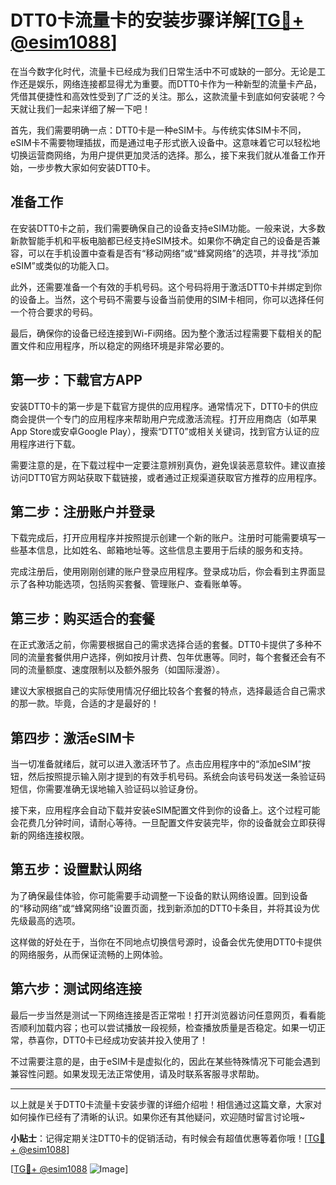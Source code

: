 # DTT0卡流量卡的安装步骤详解[[TG💪+ @esim1088](https://t.me/s/esim1088)]

在当今数字化时代，流量卡已经成为我们日常生活中不可或缺的一部分。无论是工作还是娱乐，网络连接都显得尤为重要。而DTT0卡作为一种新型的流量卡产品，凭借其便捷性和高效性受到了广泛的关注。那么，这款流量卡到底如何安装呢？今天就让我们一起来详细了解一下吧！

首先，我们需要明确一点：DTT0卡是一种eSIM卡。与传统实体SIM卡不同，eSIM卡不需要物理插拔，而是通过电子形式嵌入设备中。这意味着它可以轻松地切换运营商网络，为用户提供更加灵活的选择。那么，接下来我们就从准备工作开始，一步步教大家如何安装DTT0卡。

## 准备工作

在安装DTT0卡之前，我们需要确保自己的设备支持eSIM功能。一般来说，大多数新款智能手机和平板电脑都已经支持eSIM技术。如果你不确定自己的设备是否兼容，可以在手机设置中查看是否有“移动网络”或“蜂窝网络”的选项，并寻找“添加eSIM”或类似的功能入口。

此外，还需要准备一个有效的手机号码。这个号码将用于激活DTT0卡并绑定到你的设备上。当然，这个号码不需要与设备当前使用的SIM卡相同，你可以选择任何一个符合要求的号码。

最后，确保你的设备已经连接到Wi-Fi网络。因为整个激活过程需要下载相关的配置文件和应用程序，所以稳定的网络环境是非常必要的。

## 第一步：下载官方APP

安装DTT0卡的第一步是下载官方提供的应用程序。通常情况下，DTT0卡的供应商会提供一个专门的应用程序来帮助用户完成激活流程。打开应用商店（如苹果App Store或安卓Google Play），搜索“DTT0”或相关关键词，找到官方认证的应用程序进行下载。

需要注意的是，在下载过程中一定要注意辨别真伪，避免误装恶意软件。建议直接访问DTT0官方网站获取下载链接，或者通过正规渠道获取官方推荐的应用程序。

## 第二步：注册账户并登录

下载完成后，打开应用程序并按照提示创建一个新的账户。注册时可能需要填写一些基本信息，比如姓名、邮箱地址等。这些信息主要用于后续的服务和支持。

完成注册后，使用刚刚创建的账户登录应用程序。登录成功后，你会看到主界面显示了各种功能选项，包括购买套餐、管理账户、查看账单等。

## 第三步：购买适合的套餐

在正式激活之前，你需要根据自己的需求选择合适的套餐。DTT0卡提供了多种不同的流量套餐供用户选择，例如按月计费、包年优惠等。同时，每个套餐还会有不同的流量额度、速度限制以及额外服务（如国际漫游）。

建议大家根据自己的实际使用情况仔细比较各个套餐的特点，选择最适合自己需求的那一款。毕竟，合适的才是最好的！

## 第四步：激活eSIM卡

当一切准备就绪后，就可以进入激活环节了。点击应用程序中的“添加eSIM”按钮，然后按照提示输入刚才提到的有效手机号码。系统会向该号码发送一条验证码短信，你需要准确无误地输入验证码以验证身份。

接下来，应用程序会自动下载并安装eSIM配置文件到你的设备上。这个过程可能会花费几分钟时间，请耐心等待。一旦配置文件安装完毕，你的设备就会立即获得新的网络连接权限。

## 第五步：设置默认网络

为了确保最佳体验，你可能需要手动调整一下设备的默认网络设置。回到设备的“移动网络”或“蜂窝网络”设置页面，找到新添加的DTT0卡条目，并将其设为优先级最高的选项。

这样做的好处在于，当你在不同地点切换信号源时，设备会优先使用DTT0卡提供的网络服务，从而保证流畅的上网体验。

## 第六步：测试网络连接

最后一步当然是测试一下网络连接是否正常啦！打开浏览器访问任意网页，看看能否顺利加载内容；也可以尝试播放一段视频，检查播放质量是否稳定。如果一切正常，恭喜你，DTT0卡已经成功安装并投入使用了！

不过需要注意的是，由于eSIM卡是虚拟化的，因此在某些特殊情况下可能会遇到兼容性问题。如果发现无法正常使用，请及时联系客服寻求帮助。

---

以上就是关于DTT0卡流量卡安装步骤的详细介绍啦！相信通过这篇文章，大家对如何操作已经有了清晰的认识。如果你还有其他疑问，欢迎随时留言讨论哦~

**小贴士**：记得定期关注DTT0卡的促销活动，有时候会有超值优惠等着你哦！[[TG💪+ @esim1088](https://t.me/s/esim1088)]

[[TG💪+ @esim1088](https://t.me/s/esim1088) ![Image](https://i.postimg.cc/4NQfJmqS/Snipaste-2025-05-13-00-14-12.png)]